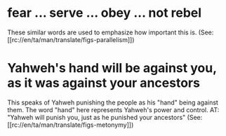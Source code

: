 # fear ... serve ... obey ... not rebel

These similar words are used to emphasize how important this is. (See: [[rc://en/ta/man/translate/figs-parallelism]])

# Yahweh's hand will be against you, as it was against your ancestors

This speaks of Yahweh punishing the people as his "hand" being against them. The word "hand" here represents Yahweh's power and control. AT: "Yahweh will punish you, just as he punished your ancestors" (See: [[rc://en/ta/man/translate/figs-metonymy]])